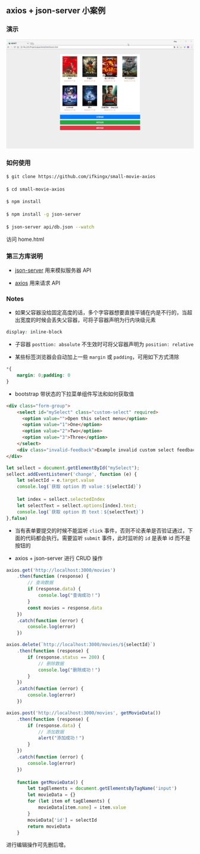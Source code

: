 ## axios + json-server 小案例

### 演示

![](./images/movie.gif)

### 如何使用

```sh
$ git clone https://github.com/ifkingx/small-movie-axios

$ cd small-movie-axios

$ npm install

$ npm install -g json-server

$ json-server api/db.json --watch
```

访问 home.html

### 第三方库说明

- [json-server](https://github.com/typicode/json-server) 用来模拟服务器 API

- [axios](https://www.kancloud.cn/yunye/axios/234845) 用来请求 API

### Notes

- 如果父容器没给固定高度的话，多个字容器想要直接平铺在内是不行的，当超出宽度的时候会丢失父容器，可将子容器声明为行内块级元素

```css
display: inline-block
```

- 子容器 `posttion: absolute` 不生效时可将父容器声明为 `position: relative`

- 某些标签浏览器会自动加上一些 `margin` 或 `padding`，可用如下方式清除

```css
*{
    margin: 0;padding: 0
}
```

- bootstrap 带状态的下拉菜单组件写法和如何获取值

```html
<div class="form-group">
    <select id="mySelect" class="custom-select" required>
      <option value="">Open this select menu</option>
      <option value="1">One</option>
      <option value="2">Two</option>
      <option value="3">Three</option>
    </select>
    <div class="invalid-feedback">Example invalid custom select feedback</div>
</div>
```

```js
let sellect = document.getElementById("mySelect");
sellect.addEventListener('change', function (e) {
    let selectId = e.target.value
    console.log(`获取 option 的 value：${selectId}`)

    let index = sellect.selectedIndex
    let selectText = sellect.options[index].text;
    console.log(`获取 option 的 text：${selectText}`)
},false)
```

- 当有表单要提交的时候不能监听 `click` 事件，否则不论表单是否验证通过，下面的代码都会执行。需要监听 `submit` 事件，此时监听的 `id` 是表单 id 而不是按钮的

- axios + json-server 进行 CRUD 操作

```js
axios.get('http://localhost:3000/movies')
    .then(function (response) {
        // 查询数据
        if (response.data) {
            console.log("查询成功！")
        }
        const movies = response.data
    })
    .catch(function (error) {
        console.log(error)
    })
```

```js
axios.delete(`http://localhost:3000/movies/${selectId}`)
    .then(function (response) {
        if (response.status == 200) {
            // 删除数据
            console.log("删除成功！")
        }
    })
    .catch(function (error) {
        console.log(error)
    })
```

```js
axios.post('http://localhost:3000/movies', getMovieData())
    .then(function (response) {
        if (response.data) {
            // 添加数据
            alert("添加成功！")
        }
    })
    .catch(function (error) {
        console.log(error)
    })

    function getMovieData() {
        let tagElements = document.getElementsByTagName('input')
        let movieData = {}
        for (let item of tagElements) {
            movieData[item.name] = item.value
        }
        movieData['id'] = selectId
        return movieData
    }
```

进行编辑操作可先删后增。